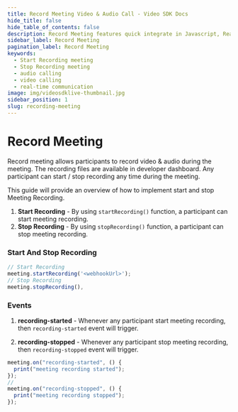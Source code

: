 ```yaml
---
title: Record Meeting Video & Audio Call - Video SDK Docs
hide_title: false
hide_table_of_contents: false
description: Record Meeting features quick integrate in Javascript, React JS, Android, IOS, React Native, Flutter with Video SDK to add live video & audio conferencing to your applications.
sidebar_label: Record Meeting
pagination_label: Record Meeting
keywords:
  - Start Recording meeting
  - Stop Recording meeting
  - audio calling
  - video calling
  - real-time communication
image: img/videosdklive-thumbnail.jpg
sidebar_position: 1
slug: recording-meeting
---
```


# Record Meeting

Record meeting allows participants to record video & audio during the meeting. The recording files are available in developer dashboard.
Any participant can start / stop recording any time during the meeting.

This guide will provide an overview of how to implement start and stop Meeting Recording.

1. **Start Recording** - By using `startRecording()` function, a participant can start meeting recording.
2. **Stop Recording** - By using `stopRecording()` function, a participant can stop meeting recording.

### Start And Stop Recording

```js
// Start Recording
meeting.startRecording('<webhookUrl>');
// Stop Recording
meeting.stopRecording(),
```

### Events

1. **recording-started** - Whenever any participant start meeting recording, then `recording-started` event will trigger.

2. **recording-stopped** - Whenever any participant stop meeting recording, then `recording-stopped` event will trigger.

```js
meeting.on("recording-started", () {
  print("meeting recording started");
});
//
meeting.on("recording-stopped", () {
  print("meeting recording stopped");
});
```
